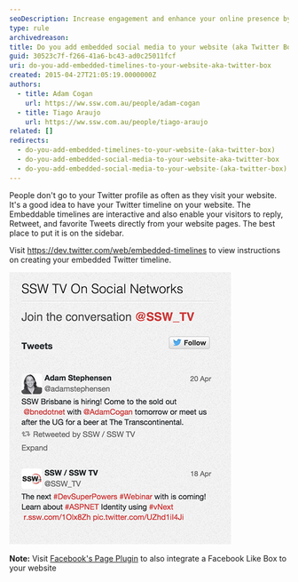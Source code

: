 ```yaml
---
seoDescription: Increase engagement and enhance your online presence by adding an embedded Twitter timeline to your website, allowing visitors to interact with your tweets directly from your site.
type: rule
archivedreason:
title: Do you add embedded social media to your website (aka Twitter Box)?
guid: 30523c7f-f266-41a6-bc43-ad0c25011fcf
uri: do-you-add-embedded-timelines-to-your-website-aka-twitter-box
created: 2015-04-27T21:05:19.0000000Z
authors:
  - title: Adam Cogan
    url: https://ww.ssw.com.au/people/adam-cogan
  - title: Tiago Araujo
    url: https://ww.ssw.com.au/people/tiago-araujo
related: []
redirects:
  - do-you-add-embedded-timelines-to-your-website-(aka-twitter-box)
  - do-you-add-embedded-social-media-to-your-website-aka-twitter-box
  - do-you-add-embedded-social-media-to-your-website-(aka-twitter-box)
---
```


People don't go to your Twitter profile as often as they visit your website. It's a good idea to have your Twitter timeline on your website. The Embeddable timelines are interactive and also enable your visitors to reply, Retweet, and favorite Tweets directly from your website pages. The best place to put it is on the sidebar.

<!--endintro-->

Visit https://dev.twitter.com/web/embedded-timelines to view instructions on creating your embedded Twitter timeline.

![Figure: SSW TV Twitter timeline on        SSW TV website sidebar](sswtv-twitterbox.jpg)

**Note:** Visit [Facebook's Page Plugin](https://developers.facebook.com/docs/plugins/page-plugin) to also integrate a Facebook Like Box to your website
